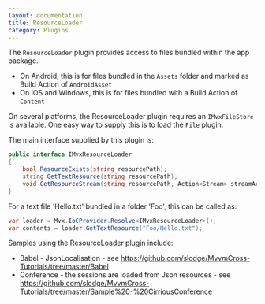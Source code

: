 ```yaml
---
layout: documentation
title: ResourceLoader
category: Plugins
---
```

The `ResourceLoader` plugin provides access to files bundled within the app package.

- On Android, this is for files bundled in the `Assets` folder and marked as Build Action of `AndroidAsset`
- On iOS and Windows, this is for files bundled with a Build Action of `Content` 

On several platforms, the ResourceLoader plugin requires an `IMvxFileStore` is available. One easy way to supply this is to load the `File` plugin.

The main interface supplied by this plugin is:

```c#
public interface IMvxResourceLoader
{
    bool ResourceExists(string resourcePath);
    string GetTextResource(string resourcePath);
    void GetResourceStream(string resourcePath, Action<Stream> streamAction);
}
```

For a text file 'Hello.txt' bundled in a folder 'Foo', this can be called as:    

```c#
var loader = Mvx.IoCProvider.Resolve<IMvxResourceLoader>();
var contents = loader.GetTextResource("Foo/Hello.txt");
```

Samples using the ResourceLoader plugin include:

- Babel - JsonLocalisation - see https://github.com/slodge/MvvmCross-Tutorials/tree/master/Babel
- Conference - the sessions are loaded from Json resources - see https://github.com/slodge/MvvmCross-Tutorials/tree/master/Sample%20-%20CirriousConference

